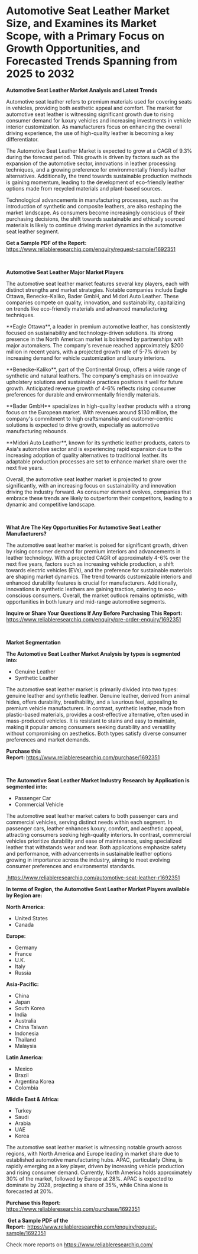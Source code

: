 <p><h1>Automotive Seat Leather Market Size, and Examines its Market Scope, with a Primary Focus on Growth Opportunities, and Forecasted Trends Spanning from 2025 to 2032</h1></p><p><strong>Automotive Seat Leather Market Analysis and Latest Trends</strong></p>
<p><p>Automotive seat leather refers to premium materials used for covering seats in vehicles, providing both aesthetic appeal and comfort. The market for automotive seat leather is witnessing significant growth due to rising consumer demand for luxury vehicles and increasing investments in vehicle interior customization. As manufacturers focus on enhancing the overall driving experience, the use of high-quality leather is becoming a key differentiator.</p><p>The Automotive Seat Leather Market is expected to grow at a CAGR of 9.3% during the forecast period. This growth is driven by factors such as the expansion of the automotive sector, innovations in leather processing techniques, and a growing preference for environmentally friendly leather alternatives. Additionally, the trend towards sustainable production methods is gaining momentum, leading to the development of eco-friendly leather options made from recycled materials and plant-based sources.</p><p>Technological advancements in manufacturing processes, such as the introduction of synthetic and composite leathers, are also reshaping the market landscape. As consumers become increasingly conscious of their purchasing decisions, the shift towards sustainable and ethically sourced materials is likely to continue driving market dynamics in the automotive seat leather segment.</p></p>
<p><strong>Get a Sample PDF of the Report:&nbsp;</strong> <a href="https://www.reliableresearchiq.com/enquiry/request-sample/1692351?utm_campaign=1170&utm_medium=2&utm_source=Github&utm_content=ia&utm_term=07012025&utm_id=automotive-seat-leather">https://www.reliableresearchiq.com/enquiry/request-sample/1692351</a></p>
<p>&nbsp;</p>
<p><strong>Automotive Seat Leather Major Market Players</strong></p>
<p><p>The automotive seat leather market features several key players, each with distinct strengths and market strategies. Notable companies include Eagle Ottawa, Benecke-Kaliko, Bader GmbH, and Midori Auto Leather. These companies compete on quality, innovation, and sustainability, capitalizing on trends like eco-friendly materials and advanced manufacturing techniques.</p><p>**Eagle Ottawa**, a leader in premium automotive leather, has consistently focused on sustainability and technology-driven solutions. Its strong presence in the North American market is bolstered by partnerships with major automakers. The company's revenue reached approximately $200 million in recent years, with a projected growth rate of 5-7% driven by increasing demand for vehicle customization and luxury interiors.</p><p>**Benecke-Kaliko**, part of the Continental Group, offers a wide range of synthetic and natural leathers. The company's emphasis on innovative upholstery solutions and sustainable practices positions it well for future growth. Anticipated revenue growth of 4-6% reflects rising consumer preferences for durable and environmentally friendly materials.</p><p>**Bader GmbH** specializes in high-quality leather products with a strong focus on the European market. With revenues around $130 million, the company's commitment to high craftsmanship and customer-centric solutions is expected to drive growth, especially as automotive manufacturing rebounds.</p><p>**Midori Auto Leather**, known for its synthetic leather products, caters to Asia's automotive sector and is experiencing rapid expansion due to the increasing adoption of quality alternatives to traditional leather. Its adaptable production processes are set to enhance market share over the next five years.</p><p>Overall, the automotive seat leather market is projected to grow significantly, with an increasing focus on sustainability and innovation driving the industry forward. As consumer demand evolves, companies that embrace these trends are likely to outperform their competitors, leading to a dynamic and competitive landscape.</p></p>
<p>&nbsp;</p>
<p><strong>What Are The Key Opportunities For Automotive Seat Leather Manufacturers?</strong></p>
<p><p>The automotive seat leather market is poised for significant growth, driven by rising consumer demand for premium interiors and advancements in leather technology. With a projected CAGR of approximately 4-6% over the next five years, factors such as increasing vehicle production, a shift towards electric vehicles (EVs), and the preference for sustainable materials are shaping market dynamics. The trend towards customizable interiors and enhanced durability features is crucial for manufacturers. Additionally, innovations in synthetic leathers are gaining traction, catering to eco-conscious consumers. Overall, the market outlook remains optimistic, with opportunities in both luxury and mid-range automotive segments.</p></p>
<p><strong>Inquire or Share Your Questions If Any Before Purchasing This Report:</strong> <a href="https://www.reliableresearchiq.com/enquiry/pre-order-enquiry/1692351?utm_campaign=1170&utm_medium=2&utm_source=Github&utm_content=ia&utm_term=07012025&utm_id=automotive-seat-leather">https://www.reliableresearchiq.com/enquiry/pre-order-enquiry/1692351</a></p>
<p>&nbsp;</p>
<p><strong>Market Segmentation</strong></p>
<p><strong>The Automotive Seat Leather Market Analysis by types is segmented into:</strong></p>
<p><ul><li>Genuine Leather</li><li>Synthetic Leather</li></ul></p>
<p><p>The automotive seat leather market is primarily divided into two types: genuine leather and synthetic leather. Genuine leather, derived from animal hides, offers durability, breathability, and a luxurious feel, appealing to premium vehicle manufacturers. In contrast, synthetic leather, made from plastic-based materials, provides a cost-effective alternative, often used in mass-produced vehicles. It is resistant to stains and easy to maintain, making it popular among consumers seeking durability and versatility without compromising on aesthetics. Both types satisfy diverse consumer preferences and market demands.</p></p>
<p><strong>Purchase this Report:&nbsp;</strong><a href="https://www.reliableresearchiq.com/purchase/1692351?utm_campaign=1170&utm_medium=2&utm_source=Github&utm_content=ia&utm_term=07012025&utm_id=automotive-seat-leather">https://www.reliableresearchiq.com/purchase/1692351</a></p>
<p>&nbsp;</p>
<p><strong>The Automotive Seat Leather Market Industry Research by Application is segmented into:</strong></p>
<p><ul><li>Passenger Car</li><li>Commercial Vehicle</li></ul></p>
<p><p>The automotive seat leather market caters to both passenger cars and commercial vehicles, serving distinct needs within each segment. In passenger cars, leather enhances luxury, comfort, and aesthetic appeal, attracting consumers seeking high-quality interiors. In contrast, commercial vehicles prioritize durability and ease of maintenance, using specialized leather that withstands wear and tear. Both applications emphasize safety and performance, with advancements in sustainable leather options growing in importance across the industry, aiming to meet evolving consumer preferences and environmental standards.</p></p>
<p><a href="https://www.reliableresearchiq.com/automotive-seat-leather-r1692351?utm_campaign=1170&utm_medium=2&utm_source=Github&utm_content=ia&utm_term=07012025&utm_id=automotive-seat-leather">&nbsp;https://www.reliableresearchiq.com/automotive-seat-leather-r1692351</a></p>
<p><strong>In terms of Region, the Automotive Seat Leather Market Players available by Region are:</strong></p>
<p>
    <p> <strong> North America: </strong>
        <ul>
            <li>United States</li>
            <li>Canada</li>
        </ul>
        </p> 
    <p> <strong> Europe: </strong>
        <ul>
            <li>Germany</li>
            <li>France</li>
            <li>U.K.</li>
            <li>Italy</li>
            <li>Russia</li>
        </ul>
        </p> 
    <p> <strong> Asia-Pacific: </strong>
        <ul>
            <li>China</li>
            <li>Japan</li>
            <li>South Korea</li>
            <li>India</li>
            <li>Australia</li>
            <li>China Taiwan</li>
            <li>Indonesia</li>
            <li>Thailand</li>
            <li>Malaysia</li>
        </ul>
        </p> 
    <p> <strong> Latin America: </strong>
        <ul>
            <li>Mexico</li>
            <li>Brazil</li>
            <li>Argentina Korea</li>
            <li>Colombia</li>
        </ul>
        </p> 
    <p> <strong> Middle East & Africa: </strong>
        <ul>
            <li>Turkey</li>
            <li>Saudi</li>
            <li>Arabia</li>
            <li>UAE</li>
            <li>Korea</li>
        </ul>
    </p>
    </p>
<p><p>The automotive seat leather market is witnessing notable growth across regions, with North America and Europe leading in market share due to established automotive manufacturing hubs. APAC, particularly China, is rapidly emerging as a key player, driven by increasing vehicle production and rising consumer demand. Currently, North America holds approximately 30% of the market, followed by Europe at 28%. APAC is expected to dominate by 2028, projecting a share of 35%, while China alone is forecasted at 20%.</p></p>
<p><strong>Purchase this Report: </strong><a href="https://www.reliableresearchiq.com/purchase/1692351?utm_campaign=1170&utm_medium=2&utm_source=Github&utm_content=ia&utm_term=07012025&utm_id=automotive-seat-leather">https://www.reliableresearchiq.com/purchase/1692351</a></p>
<p>&nbsp;<strong>Get a Sample PDF of the Report:&nbsp;&nbsp;</strong><a href="https://www.reliableresearchiq.com/enquiry/request-sample/1692351?utm_campaign=1170&utm_medium=2&utm_source=Github&utm_content=ia&utm_term=07012025&utm_id=automotive-seat-leather">https://www.reliableresearchiq.com/enquiry/request-sample/1692351</a></p>
<p><strong></strong></p>
<p>Check more reports on <a href="https://www.reliableresearchiq.com/?utm_campaign=1170&utm_medium=2&utm_source=Github&utm_content=ia&utm_term=07012025&utm_id=automotive-seat-leather">https://www.reliableresearchiq.com/</a></p>